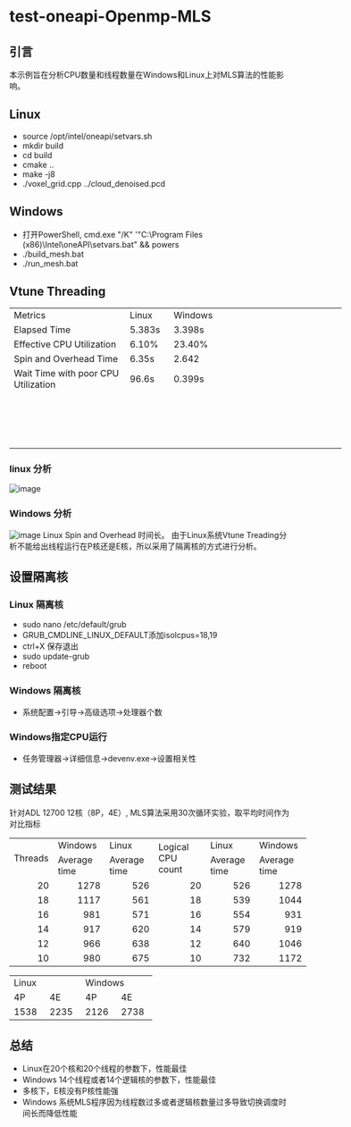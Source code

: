 # test-oneapi-Openmp-MLS
## 引言
本示例旨在分析CPU数量和线程数量在Windows和Linux上对MLS算法的性能影响。

## Linux
* source /opt/intel/oneapi/setvars.sh
* mkdir build
* cd build
* cmake ..
* make -j8
* ./voxel_grid.cpp ../cloud_denoised.pcd
## Windows
* 打开PowerShell, cmd.exe "/K" '"C:\Program Files (x86)\Intel\oneAPI\setvars.bat" && powers
* ./build_mesh.bat
* ./run_mesh.bat
## Vtune Threading

<table border=0 cellpadding=0 cellspacing=0 width=594 style='border-collapse:
 collapse;table-layout:fixed;width:446pt'>
 <col width=210 style='mso-width-source:userset;mso-width-alt:7680;width:158pt'>
 <col width=64 span=6 style='width:48pt'>
 <tr height=20 style='height:15.0pt'>
  <td height=20 class=xl67 width=210 style='height:15.0pt;width:158pt'>Metrics</td>
  <td class=xl71 width=64 style='border-left:none;width:48pt'>Linux</td>
  <td class=xl71 width=64 style='border-left:none;width:48pt'>Windows</td>
 </tr>
 <tr height=20 style='height:15.0pt'>
  <td height=20 class=xl72 style='height:15.0pt;border-top:none'>Elapsed Time</td>
  <td class=xl71 style='border-top:none;border-left:none'>5.383s</td>
  <td class=xl71 style='border-top:none;border-left:none'>3.398s</td>

 </tr>
 <tr height=20 style='height:15.0pt'>
  <td height=20 class=xl72 style='height:15.0pt;border-top:none'>Effective CPU
  Utilization</td>
  <td class=xl73 style='border-top:none;border-left:none'>6.10%</td>
  <td class=xl73 style='border-top:none;border-left:none'>23.40%</td>
  <td colspan=4 style='mso-ignore:colspan'></td>
 </tr>
 <tr height=20 style='height:15.0pt'>
  <td height=20 class=xl72 style='height:15.0pt;border-top:none'>Spin and
  Overhead Time</td>
  <td class=xl71 style='border-top:none;border-left:none'>6.35s</td>
  <td class=xl71 style='border-top:none;border-left:none'>2.642</td>
  <td colspan=4 style='mso-ignore:colspan'></td>
 </tr>
 <tr height=20 style='height:15.0pt'>
  <td height=20 class=xl72 style='height:15.0pt;border-top:none'>Wait Time with
  poor CPU Utilization</td>
  <td class=xl71 style='border-top:none;border-left:none'>96.6s</td>
  <td class=xl71 style='border-top:none;border-left:none'>0.399s</td>
  <td colspan=4 style='mso-ignore:colspan'></td>
 </tr>
 <tr height=80 style='height:60.0pt;mso-xlrowspan:4'>
  <td height=80 colspan=7 style='height:60.0pt;mso-ignore:colspan'></td>
 </tr>
 <tr height=20 style='height:15.0pt'>
  <td height=20 colspan=6 style='height:15.0pt;mso-ignore:colspan'></td>
  <td class=xl70></td>
 </tr>
 <![if supportMisalignedColumns]>
 <tr height=0 style='display:none'>
  <td width=210 style='width:158pt'></td>
  <td width=64 style='width:48pt'></td>
  <td width=64 style='width:48pt'></td>
  <td width=64 style='width:48pt'></td>
  <td width=64 style='width:48pt'></td>
  <td width=64 style='width:48pt'></td>
  <td width=64 style='width:48pt'></td>
 </tr>
 <![endif]>
</table>

</body>


### linux 分析

![image](https://github.com/zhupailiangx/test-mesh-demo/assets/120553507/802944b1-b30f-4498-b124-b0ce32df7408)
### Windows 分析

![image](https://github.com/zhupailiangx/test-mesh-demo/assets/120553507/3a20f2df-27bd-4818-9bde-c98475553704)
Linux Spin and Overhead 时间长。
由于Linux系统Vtune Treading分析不能给出线程运行在P核还是E核，所以采用了隔离核的方式进行分析。 
## 设置隔离核
### Linux 隔离核
* sudo nano /etc/default/grub
* GRUB_CMDLINE_LINUX_DEFAULT添加isolcpus=18,19
* ctrl+X 保存退出
* sudo update-grub
* reboot
### Windows 隔离核
* 系统配置->引导->高级选项->处理器个数
### Windows指定CPU运行
* 任务管理器->详细信息->devenv.exe->设置相关性

## 测试结果
针对ADL 12700 12核（8P，4E）,
MLS算法采用30次循环实验，取平均时间作为对比指标
<table border=0 cellpadding=0 cellspacing=0 width=532 style='border-collapse:
 collapse;table-layout:fixed;width:399pt'>
 <col width=64 style='width:48pt'>
 <col width=88 span=2 style='mso-width-source:userset;mso-width-alt:3218;
 width:66pt'>
 <col width=116 style='mso-width-source:userset;mso-width-alt:4242;width:87pt'>
 <col width=88 span=2 style='mso-width-source:userset;mso-width-alt:3218;
 width:66pt'>
 <tr height=20 style='height:15.0pt'>
  <td rowspan=2 height=40 class=xl65 width=64 style='height:30.0pt;width:48pt'>Threads</td>
  <td class=xl66 width=88 style='border-left:none;width:66pt'>Windows</td>
  <td class=xl66 width=88 style='border-left:none;width:66pt'>Linux</td>
  <td rowspan=2 class=xl65 width=116 style='width:87pt'>Logical CPU count</td>
  <td class=xl66 width=88 style='border-left:none;width:66pt'>Linux</td>
  <td class=xl66 width=88 style='border-left:none;width:66pt'>Windows</td>
 </tr>
 <tr height=20 style='height:15.0pt'>
  <td height=20 class=xl66 style='height:15.0pt;border-top:none;border-left:
  none'>Average time</td>
  <td class=xl66 style='border-top:none;border-left:none'>Average time</td>
  <td class=xl66 style='border-top:none;border-left:none'>Average time</td>
  <td class=xl66 style='border-top:none;border-left:none'>Average time</td>
 </tr>
 <tr height=20 style='height:15.0pt'>
  <td height=20 class=xl66 align=right style='height:15.0pt;border-top:none'>20</td>
  <td class=xl66 align=right style='border-top:none;border-left:none'>1278</td>
  <td class=xl67 align=right style='border-top:none;border-left:none'>526</td>
  <td class=xl66 align=right style='border-top:none;border-left:none'>20</td>
  <td class=xl68 align=right style='border-top:none;border-left:none'>526</td>
  <td class=xl66 align=right style='border-top:none;border-left:none'>1278</td>
 </tr>
 <tr height=20 style='height:15.0pt'>
  <td height=20 class=xl66 align=right style='height:15.0pt;border-top:none'>18</td>
  <td class=xl66 align=right style='border-top:none;border-left:none'>1117</td>
  <td class=xl66 align=right style='border-top:none;border-left:none'>561</td>
  <td class=xl66 align=right style='border-top:none;border-left:none'>18</td>
  <td class=xl66 align=right style='border-top:none;border-left:none'>539</td>
  <td class=xl66 align=right style='border-top:none;border-left:none'>1044</td>
 </tr>
 <tr height=20 style='height:15.0pt'>
  <td height=20 class=xl66 align=right style='height:15.0pt;border-top:none'>16</td>
  <td class=xl66 align=right style='border-top:none;border-left:none'>981</td>
  <td class=xl66 align=right style='border-top:none;border-left:none'>571</td>
  <td class=xl66 align=right style='border-top:none;border-left:none'>16</td>
  <td class=xl66 align=right style='border-top:none;border-left:none'>554</td>
  <td class=xl66 align=right style='border-top:none;border-left:none'>931</td>
 </tr>
 <tr height=20 style='height:15.0pt'>
  <td height=20 class=xl66 align=right style='height:15.0pt;border-top:none'>14</td>
  <td class=xl67 align=right style='border-top:none;border-left:none'>917</td>
  <td class=xl66 align=right style='border-top:none;border-left:none'>620</td>
  <td class=xl66 align=right style='border-top:none;border-left:none'>14</td>
  <td class=xl66 align=right style='border-top:none;border-left:none'>579</td>
  <td class=xl66 align=right style='border-top:none;border-left:none'>919</td>
 </tr>
 <tr height=20 style='height:15.0pt'>
  <td height=20 class=xl66 align=right style='height:15.0pt;border-top:none'>12</td>
  <td class=xl66 align=right style='border-top:none;border-left:none'>966</td>
  <td class=xl66 align=right style='border-top:none;border-left:none'>638</td>
  <td class=xl66 align=right style='border-top:none;border-left:none'>12</td>
  <td class=xl66 align=right style='border-top:none;border-left:none'>640</td>
  <td class=xl66 align=right style='border-top:none;border-left:none'>1046</td>
 </tr>
 <tr height=20 style='height:15.0pt'>
  <td height=20 class=xl66 align=right style='height:15.0pt;border-top:none'>10</td>
  <td class=xl66 align=right style='border-top:none;border-left:none'>980</td>
  <td class=xl66 align=right style='border-top:none;border-left:none'>675</td>
  <td class=xl66 align=right style='border-top:none;border-left:none'>10</td>
  <td class=xl66 align=right style='border-top:none;border-left:none'>732</td>
  <td class=xl66 align=right style='border-top:none;border-left:none'>1172</td>
 </tr>
 <![if supportMisalignedColumns]>
 <tr height=0 style='display:none'>
  <td width=64 style='width:48pt'></td>
  <td width=88 style='width:66pt'></td>
  <td width=88 style='width:66pt'></td>
  <td width=116 style='width:87pt'></td>
  <td width=88 style='width:66pt'></td>
  <td width=88 style='width:66pt'></td>
 </tr>
 
 
 

<table border=0 cellpadding=0 cellspacing=0 width=256 style='border-collapse:
 collapse;table-layout:fixed;width:192pt'>
 <col width=64 span=4 style='width:48pt'>
 <tr height=20 style='height:15.0pt'>
  <td colspan=2 height=20 class=xl68 width=128 style='height:15.0pt;width:96pt'>Linux</td>
  <td colspan=2 class=xl68 width=128 style='border-left:none;width:96pt'>Windows</td>
 </tr>
 <tr height=20 style='height:15.0pt'>
  <td height=20 class=xl68 style='height:15.0pt;border-top:none'>4P</td>
  <td class=xl68 style='border-top:none;border-left:none'>4E</td>
  <td class=xl68 style='border-top:none;border-left:none'>4P</td>
  <td class=xl68 style='border-top:none;border-left:none'>4E</td>
 </tr>
 <tr height=20 style='height:15.0pt'>
  <td height=20 class=xl68 style='height:15.0pt;border-top:none'>1538</td>
  <td class=xl68 style='border-top:none;border-left:none'>2235</td>
  <td class=xl68 style='border-top:none;border-left:none'>2126</td>
  <td class=xl68 style='border-top:none;border-left:none'>2738</td>
 </tr>
 <![if supportMisalignedColumns]>
 <tr height=0 style='display:none'>
  <td width=64 style='width:48pt'></td>
  <td width=64 style='width:48pt'></td>
  <td width=64 style='width:48pt'></td>
  <td width=64 style='width:48pt'></td>
 </tr>
 <![endif]>
</table>

</body>

## 总结
* Linux在20个核和20个线程的参数下，性能最佳
* Windows 14个线程或者14个逻辑核的参数下，性能最佳
* 多核下，E核没有P核性能强
* Windows 系统MLS程序因为线程数过多或者逻辑核数量过多导致切换调度时间长而降低性能
